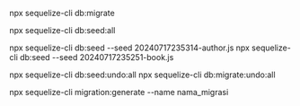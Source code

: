 npx sequelize-cli db:migrate

<!-- untuk all -->

npx sequelize-cli db:seed:all

npx sequelize-cli db:seed --seed 20240717235314-author.js
npx sequelize-cli db:seed --seed 20240717235251-book.js

<!-- klw ada masalah: -->

npx sequelize-cli db:seed:undo:all
npx sequelize-cli db:migrate:undo:all

<!-- Membuat migrations -->

npx sequelize-cli migration:generate --name nama_migrasi
